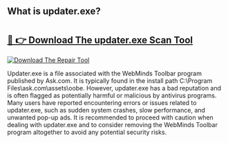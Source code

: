 ## What is updater.exe? 

# <h2><a href="https://exedetect.com/download.php?updater.exe">🔗 👉 Download The updater.exe Scan Tool</a></h2>

[![Download The Repair Tool](https://exedetect.com/download-button.jpg)](https://exedetect.com/download.php?updater.exe)

Updater.exe is a file associated with the WebMinds Toolbar program published by Ask.com. It is typically found in the install path C:\Program Files\ask.com\assets\oobe. However, updater.exe has a bad reputation and is often flagged as potentially harmful or malicious by antivirus programs. Many users have reported encountering errors or issues related to updater.exe, such as sudden system crashes, slow performance, and unwanted pop-up ads. It is recommended to proceed with caution when dealing with updater.exe and to consider removing the WebMinds Toolbar program altogether to avoid any potential security risks.